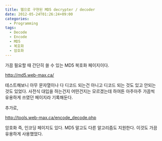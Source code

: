 ```yaml
---
title: 웹으로 구현된 MD5 decrypter / decoder
date: 2012-05-24T01:26:24+09:00
categories:
  - Programming
tags:
  - Decode
  - Encode
  - MD5
  - 복호화
  - 암호화
---
```

가끔 필요할 때 간단히 쓸 수 있는 MD5 복호화 페이지이다.

<http://md5.web-max.ca/>

테스트해보니 아무 문자열이나 다 디코드 되는건 아니고 디코드 되는 것도 있고 안되는 것도 있었다. 사전식 대입을 하는건지 어떤건지는 모르겠는데 하여튼 아주아주 가끔씩 유용하게 쓰였던 페이지라 기록해둔다.

추가로,

<http://tools.web-max.ca/encode_decode.php>

암호화 즉, 인코딩 페이지도 있다. MD5 말고도 다른 알고리즘도 지원한다. 이것도 가끔 유용하게 사용했었다.
